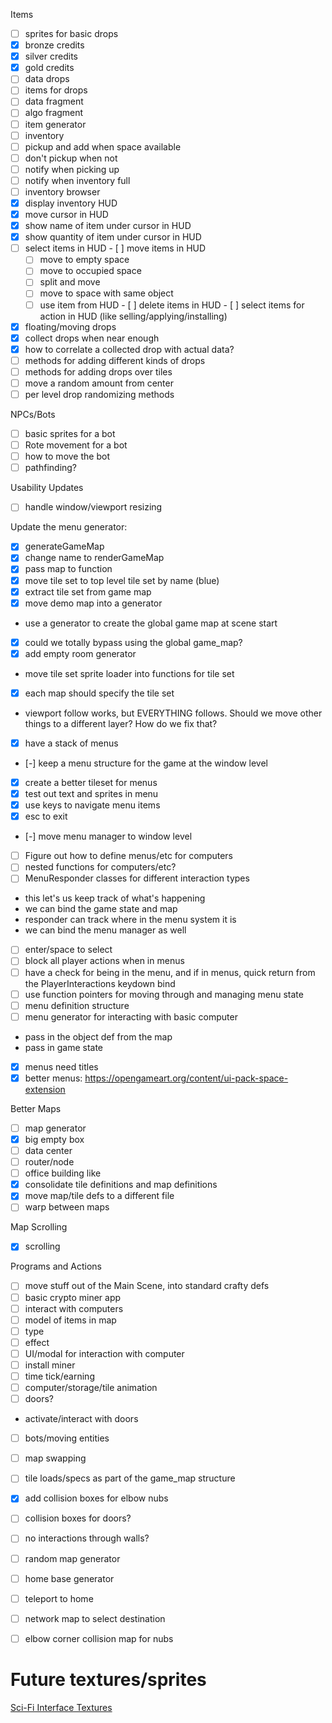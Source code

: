 
Items

 - [ ] sprites for basic drops
  - [x] bronze credits
  - [x] silver credits
  - [x] gold credits
  - [ ] data drops
 - [ ] items for drops
  - [ ] data fragment
  - [ ] algo fragment
  - [ ] item generator
 - [ ] inventory
  - [ ] pickup and add when space available
  - [ ] don't pickup when not
  - [ ] notify when picking up
  - [ ] notify when inventory full
  - [ ] inventory browser  
   - [x] display inventory HUD
   - [x] move cursor in HUD
   - [x] show name of item under cursor in HUD
   - [x] show quantity of item under cursor in HUD
   - [ ] select items in HUD
    - [ ] move items in HUD
     - [ ] move to empty space
     - [ ] move to occupied space
     - [ ] split and move
     - [ ] move to space with same object
     - [ ] use item from HUD
    - [ ] delete items in HUD
    - [ ] select items for action in HUD (like selling/applying/installing)
 - [x] floating/moving drops
 - [x] collect drops when near enough
 - [x] how to correlate a collected drop with actual data?
 - [ ] methods for adding different kinds of drops
 - [ ] methods for adding drops over tiles
  - [ ] move a random amount from center
 - [ ] per level drop randomizing methods
 
NPCs/Bots

 - [ ] basic sprites for a bot
 - [ ] Rote movement for a bot
 - [ ] how to move the bot
 - [ ] pathfinding?
 
Usability Updates

 - [ ] handle window/viewport resizing
 
Update the menu generator:

 - [x] generateGameMap
  - [x] change name to renderGameMap
  - [x] pass map to function
 - [x] move tile set to top level tile set by name (blue)
 - [x] extract tile set from game map
 - [x] move demo map into a generator
 - use a generator to create the global game map at scene start
  - [x] could we totally bypass using the global game_map?
 - [x] add empty room generator
 - move tile set sprite loader into functions for tile set
 - [x] each map should specify the tile set
 - viewport follow works, but EVERYTHING follows. Should we move other things to a different layer? How do we fix that?
 - [x] have a stack of menus
 - [-] keep a menu structure for the game at the window level
 - [x] create a better tileset for menus
 - [x] test out text and sprites in menu
 - [x] use keys to navigate menu items
 - [x] esc to exit
 - [-] move menu manager to window level
 
 - [ ] Figure out how to define menus/etc for computers
  - [ ] nested functions for computers/etc?
  - [ ] MenuResponder classes for different interaction types
   - this let's us keep track of what's happening
   - we can bind the game state and map
   - responder can track where in the menu system it is
   - we can bind the menu manager as well
   
 - [ ] enter/space to select
 - [ ] block all player actions when in menus
 - [ ] have a check for being in the menu, and if in menus, quick return from the PlayerInteractions keydown bind
 - [ ] use function pointers for moving through and managing menu state
 - [ ] menu definition structure
  - [ ] menu generator for interacting with basic computer
   - pass in the object def from the map
   - pass in game state
 - [x] menus need titles
 - [x] better menus: https://opengameart.org/content/ui-pack-space-extension
   
Better Maps
 
 - [ ] map generator
  - [x] big empty box
  - [ ] data center
  - [ ] router/node
  - [ ] office building like 
 - [x] consolidate tile definitions and map definitions
 - [x] move map/tile defs to a different file
 - [ ] warp between maps
 
Map Scrolling
  
 - [x] scrolling 
 
Programs and Actions
 
 - [ ] move stuff out of the Main Scene, into standard crafty defs
 - [ ] basic crypto miner app
 - [ ] interact with computers
  - [ ] model of items in map
   - [ ] type
   - [ ] effect
  - [ ] UI/modal for interaction with computer
 - [ ] install miner
 - [ ] time tick/earning
 - [ ] computer/storage/tile animation
 - [ ] doors? 
  - activate/interact with doors
 - [ ] bots/moving entities
 - [ ] map swapping
 - [ ] tile loads/specs as part of the game_map structure
 - [x] add collision boxes for elbow nubs
 - [ ] collision boxes for doors?
 - [ ] no interactions through walls?
 - [ ] random map generator
 - [ ] home base generator
 - [ ] teleport to home
 - [ ] network map to select destination
 - [ ] elbow corner collision map for nubs
 
 
# Future textures/sprites

[Sci-Fi Interface Textures](https://opengameart.org/content/sci-fi-interface-textures) 